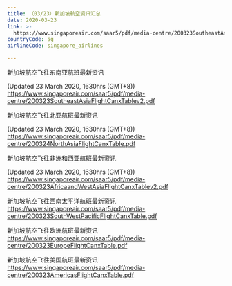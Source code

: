 ```yaml
---
title: （03/23）新加坡航空资讯汇总
date: 2020-03-23
link: >-
  https://www.singaporeair.com/saar5/pdf/media-centre/200323SoutheastAsiaFlightCanxTablev2.pdf
countryCode: sg
airlineCode: singapore_airlines

---
```

新加坡航空飞往东南亚航班最新资讯

(Updated 23 March 2020, 1630hrs (GMT+8))
https://www.singaporeair.com/saar5/pdf/media-centre/200323SoutheastAsiaFlightCanxTablev2.pdf

新加坡航空飞往北亚航班最新资讯

(Updated 23 March 2020, 1630hrs (GMT+8))
https://www.singaporeair.com/saar5/pdf/media-centre/200324NorthAsiaFlightCanxTable.pdf

新加坡航空飞往非洲和西亚航班最新资讯

(Updated 23 March 2020, 1630hrs (GMT+8))
https://www.singaporeair.com/saar5/pdf/media-centre/200323AfricaandWestAsiaFlightCanxTablev2.pdf

新加坡航空飞往西南太平洋航班最新资讯
https://www.singaporeair.com/saar5/pdf/media-centre/200323SouthWestPacificFlightCanxTable.pdf

新加坡航空飞往欧洲航班最新资讯
https://www.singaporeair.com/saar5/pdf/media-centre/200323EuropeFlightCanxTable.pdf

新加坡航空飞往美国航班最新资讯
https://www.singaporeair.com/saar5/pdf/media-centre/200323AmericasFlightCanxTable.pdf
